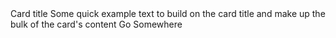 ﻿<BSCard CardType="CardType.Card" style="width: 18rem;">
    <BSCard CardType="CardType.Image" src="placeholder:286x180" alt="Card image cap"/>
    <BSCard CardType="CardType.Body">
        <BSCard CardType="CardType.Title">Card title</BSCard>
        <BSCard CardType="CardType.Text">
            Some quick example text to build on the card title and make up the bulk of the card's content
        </BSCard>
        <BSButton Color="BSColor.Primary">Go Somewhere</BSButton>
    </BSCard>
</BSCard>